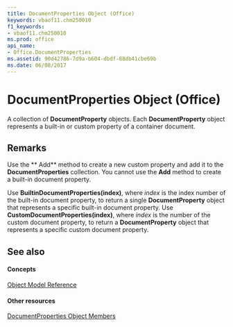 ```yaml
---
title: DocumentProperties Object (Office)
keywords: vbaof11.chm250010
f1_keywords:
- vbaof11.chm250010
ms.prod: office
api_name:
- Office.DocumentProperties
ms.assetid: 90d42786-7d9a-b604-dbdf-88db41cbe69b
ms.date: 06/08/2017
---
```



# DocumentProperties Object (Office)

A collection of  **DocumentProperty** objects. Each **DocumentProperty** object represents a built-in or custom property of a container document.


## Remarks

Use the ** Add** method to create a new custom property and add it to the **DocumentProperties** collection. You cannot use the **Add** method to create a built-in document property.

Use  **BuiltinDocumentProperties(index)**, where _index_ is the index number of the built-in document property, to return a single **DocumentProperty** object that represents a specific built-in document property. Use **CustomDocumentProperties(index)**, where _index_ is the number of the custom document property, to return a **DocumentProperty** object that represents a specific custom document property.


## See also


#### Concepts


[Object Model Reference](reference-object-library-reference-for-office.md)
#### Other resources


[DocumentProperties Object Members](documentproperties-members-office.md)

